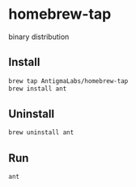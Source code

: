 # homebrew-tap
binary distribution

## Install
```sh
brew tap AntigmaLabs/homebrew-tap
brew install ant
```

## Uninstall
```sh
brew uninstall ant
```

## Run
```sh
ant
```